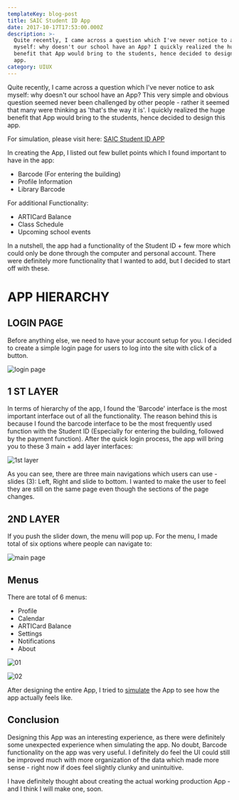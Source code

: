 ```yaml
---
templateKey: blog-post
title: SAIC Student ID App
date: 2017-10-17T17:53:00.000Z
description: >-
  Quite recently, I came across a question which I've never notice to ask
  myself: why doesn't our school have an App? I quickly realized the huge
  benefit that App would bring to the students, hence decided to design this
  app.
category: UIUX
---
```

Quite recently, I came across a question which I've never notice to ask myself: why doesn't our school have an App? This very simple and obvious question seemed never been challenged by other people - rather it seemed that many were thinking as 'that's the way it is'. I quickly realized the huge benefit that App would bring to the students, hence decided to design this app.

For simulation, please visit here: [SAIC Student ID APP](https://invis.io/GRDTW9W5M)

In creating the App, I listed out few bullet points which I found important to have in the app:

* Barcode (For entering the building)
* Profile Information
* Library Barcode

For additional Functionality:

* ARTICard Balance
* Class Schedule
* Upcoming school events

In a nutshell, the app had a functionality of the Student ID + few more which could only be done through the computer and personal account. There were definitely more functionality that I wanted to add, but I decided to start off with these.

# APP HIERARCHY

## LOGIN PAGE

Before anything else, we need to have your account setup for you. I decided to create a simple login page for users to log into the site with click of a button.

![login page](/img/artboard-1-0.5x.png "login page")

## 1 ST LAYER

In terms of hierarchy of the app, I found the 'Barcode' interface is the most important interface out of all the functionality. The reason behind this is because I found the barcode interface to be the most frequently used function with the Student ID (Especially for entering the building, followed by the payment function). After the quick login process, the app will bring you to these 3 main + add layer interfaces:

![1st layer](/img/screen-shot-2019-02-25-at-12.57.36-pm.png "1st layer")

As you can see, there are three main navigations which users can use - slides (3): Left, Right and slide to bottom. I wanted to make the user to feel they are still on the same page even though the sections of the page changes. 

## 2ND LAYER

If you push the slider down, the menu will pop up. For the menu, I made total of six options where people can navigate to:

![main page](/img/artboard-6-copy-10-0.5x.png "main page")

## Menus

There are total of 6 menus:

* Profile
* Calendar
* ARTICard Balance
* Settings
* Notifications
* About

![01](/img/screen-shot-2019-02-25-at-12.59.38-pm.png "01")

![02](/img/screen-shot-2019-02-25-at-1.00.43-pm.png "02")

After designing the entire App, I tried to [simulate](https://projects.invisionapp.com/share/GRDTW9W5M#/screens) the App to see how the app actually feels like.

## Conclusion

Designing this App was an interesting experience, as there were definitely some unexpected experience when simulating the app. No doubt, Barcode functionality on the app was very useful. I definitely do feel the UI could still be improved much with more organization of the data which made more sense - right now if does feel slightly clunky and unintuitive.

I have definitely thought about creating the actual working production App - and I think I will make one, soon.
